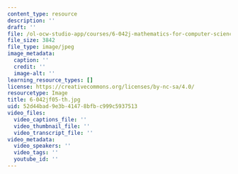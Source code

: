 ```yaml
---
content_type: resource
description: ''
draft: ''
file: /ol-ocw-studio-app/courses/6-042j-mathematics-for-computer-science-spring-2015/6-042jf05-th.jpg
file_size: 3842
file_type: image/jpeg
image_metadata:
  caption: ''
  credit: ''
  image-alt: ''
learning_resource_types: []
license: https://creativecommons.org/licenses/by-nc-sa/4.0/
resourcetype: Image
title: 6-042jf05-th.jpg
uid: 52d44bad-9e3b-4147-8bfb-c999c5937513
video_files:
  video_captions_file: ''
  video_thumbnail_file: ''
  video_transcript_file: ''
video_metadata:
  video_speakers: ''
  video_tags: ''
  youtube_id: ''
---
```

